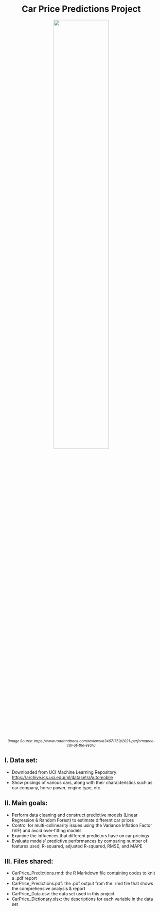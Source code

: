<h1 align="center">
Car Price Predictions Project
</h1>
<!---![alt text](https://hips.hearstapps.com/hmg-prod.s3.amazonaws.com/images/pcoty2020-dw-burnett-3-1605296622.jpg) --->
<p align="center">
<img src="https://hips.hearstapps.com/hmg-prod.s3.amazonaws.com/images/pcoty2020-dw-burnett-3-1605296622.jpg" 
alt="" title="Image Source: https://www.roadandtrack.com/reviews/a34671759/2021-performance-car-of-the-year/" width="60%" height="60%">
</p>
<p align="center">
<sup><i>(Image Source: https://www.roadandtrack.com/reviews/a34671759/2021-performance-car-of-the-year/)</i></sup>
</p>

## I. Data set:
- Downloaded from UCI Machine Learning Repository: https://archive.ics.uci.edu/ml/datasets/Automobile
- Show pricings of various cars, along with their characteristics such as car company, horse power, engine type, etc.

## II. Main goals:
- Perform data cleaning and construct predictive models (Linear Regression & Random Forest) to estimate different car prices
- Control for multi-collinearity issues using the Variance Inflation Factor (VIF) and avoid over-fitting models
- Examine the influences that different predictors have on car pricings 
- Evaluate models' predictive performances by comparing number of features used, R-squared, adjusted R-squared, RMSE, and MAPE 

## III. Files shared:
- CarPrice_Predictions.rmd: the R Markdown file containing codes to knit a .pdf report
- CarPrice_Predictions.pdf: the .pdf output from the .rmd file that shows the comprehensive analysis & report
- CarPrice_Data.csv: the data set used in this project
- CarPrice_Dictionary.xlsx: the descriptions for each variable in the data set

